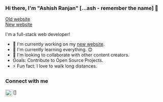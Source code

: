 ### Hi there, I'm "Ashish Ranjan" [...ash - remember the name] 👋
[Old website](http://www.ashishranjan.in/)<br />
[New website](https://www.ashishranjan.net/)

I'm a full-stack web developer!
- 🔭 I'm currently working on my [new website](https://www.ashishranjan.net).
- 🌱 I'm currently learning everything. 😊
- 👯 I'm looking to collaborate with other content creators.
- Goals: Contribute to Open Source Projects.
- ⚡ Fun fact: I love to walk long distances.

### Connect with me
[<img src="http://www.ashishranjan.in/image/A.png" align="left" alt="old website" width="22px" />]

